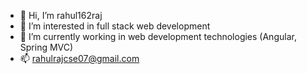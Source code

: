 - 👋 Hi, I’m rahul162raj
- 👀 I’m interested in full stack web development
- 🌱 I’m currently working in web development technologies (Angular, Spring MVC) 
- 📫 rahulrajcse07@gmail.com

<!---
rahul162raj/rahul162raj is a ✨ special ✨ repository because its `README.md` (this file) appears on your GitHub profile.
You can click the Preview link to take a look at your changes.
--->
